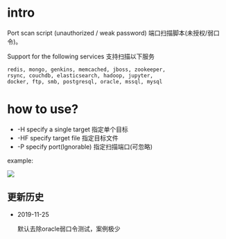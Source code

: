 # intro

Port scan script (unauthorized / weak password) 端口扫描脚本(未授权/弱口令)。

Support for the following services 支持扫描以下服务

```angular
redis, mongo, genkins, memcached, jboss, zookeeper, 
rsync, couchdb, elasticsearch, hadoop, jupyter,
docker, ftp, smb, postgresql, oracle, mssql, mysql
```

# how to use?

- -H specify a single target 指定单个目标
- -HF specify target file 指定目标文件
- -P specify port(Ignorable) 指定扫描端口(可忽略)

example:

![](https://github.com/saucer-man/unauth_scan/blob/master/doc/show.png)



## 更新历史

- 2019-11-25 

  默认去除oracle弱口令测试，案例极少